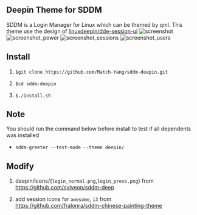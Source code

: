 ## Deepin Theme for SDDM

SDDM is a Login Manager for Linux which can be themed by qml. This theme use the design of [linuxdeepin/dde-session-ui](https://github.com/linuxdeepin/dde-session-ui)
![screenshot](https://cloud.githubusercontent.com/assets/5242852/14402161/653e55ee-fdf1-11e5-9f14-aca861b99e3e.png)
![screenshot_power](https://cloud.githubusercontent.com/assets/5242852/14402162/654cf50e-fdf1-11e5-93eb-0a6332dae6b3.png)
![screenshot_sessions](https://cloud.githubusercontent.com/assets/5242852/14402163/6554a6be-fdf1-11e5-8654-7161d8327526.png)
![screenshot_users](https://cloud.githubusercontent.com/assets/5242852/14402164/65677f28-fdf1-11e5-8604-1f54b6dc8450.png)

## Install
1. `$git clone https://github.com/Match-Yang/sddm-deepin.git`

2. `$cd sddm-deepin`

3. `$./install.sh`

## Note

You should run the command below before install to test if all dependents was installed

- `sddm-greeter --test-mode --theme deepin/`

## Modify

1. deepin/icons/{`login_normal.png`,`login_press.png`}
   from https://github.com/sylveon/sddm-deep

2. add session icons for `awesome`, `i3`
   from https://github.com/fralonra/sddm-chinese-painting-theme
